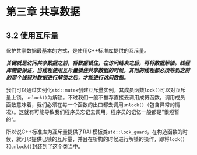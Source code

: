 # 第三章 共享数据

## 3.2 使用互斥量

保护共享数据最基本的方式，是使用C++标准库提供的互斥量。

***关键就是访问共享数据之前，将数据锁住，在访问结束之后，再将数据解锁。线程库需要保证，当线程使用互斥量锁住共享数据的时候，其他的线程都必须等到之前的那个线程对数据进行解锁之后，才能进行访问数据。***

我们可以通过实例化`std::mutex`创建互斥量实例，其成员函数`lock()`可以对互斥量上锁，`unlock()`为解锁。不过我们一般不推荐直接去调用成员函数，调用成员函数意味着，我们必须在每一个函数的出口都去调用`unlock()`（包含异常的情况）。这就有可能导致我们程序员忘记去调用，程序员的记忆一般都是”很短暂的“。

所以说C++标准库为互斥量提供了RAII模板类`std::lock_guard`，在构造函数的时候，就可以提供已锁的互斥量，并且在析构的时候进行解锁的操作，即将`lock()`和`unlock()`封装到了这个类当中。
